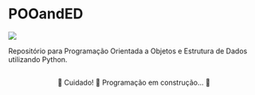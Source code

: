 # POOandED
<img src="https://img.shields.io/static/v1?label=POO&message=Estrutura_de_Dados&color=7159c1&style=for-the-badge&logo=ghost"/>

Repositório para Programação Orientada a Objetos e Estrutura de Dados utilizando Python.
##
<p align="center">
<a>🚧  Cuidado! 🚀 Programação em construção...  🚧 </a>
</p>

